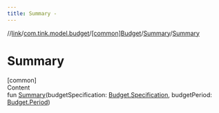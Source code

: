 ```yaml
---
title: Summary -
---
```

//[link](../../../index.md)/[com.tink.model.budget](../../index.md)/[[common]Budget](../index.md)/[Summary](index.md)/[Summary](-summary.md)



# Summary  
[common]  
Content  
fun [Summary](-summary.md)(budgetSpecification: [Budget.Specification](../-specification/index.md), budgetPeriod: [Budget.Period](../-period/index.md))  



